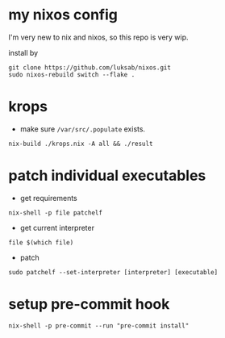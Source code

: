# my nixos config

I'm very new to nix and nixos, so this repo is very wip.

install by
```
git clone https://github.com/luksab/nixos.git
sudo nixos-rebuild switch --flake .
```

# krops
- make sure `/var/src/.populate` exists.
```
nix-build ./krops.nix -A all && ./result
```

# patch individual executables
- get requirements
```
nix-shell -p file patchelf
```
- get current interpreter
```
file $(which file)
```
- patch
```
sudo patchelf --set-interpreter [interpreter] [executable]
```

# setup pre-commit hook
```
nix-shell -p pre-commit --run "pre-commit install"
```
